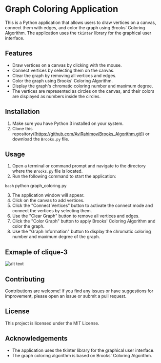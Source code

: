 # Graph Coloring Application

This is a Python application that allows users to draw vertices on a canvas, connect them with edges, and color the graph using Brooks' Coloring Algorithm. The application uses the `tkinter` library for the graphical user interface.

## Features

- Draw vertices on a canvas by clicking with the mouse.
- Connect vertices by selecting them on the canvas.
- Clear the graph by removing all vertices and edges.
- Color the graph using Brooks' Coloring Algorithm.
- Display the graph's chromatic coloring number and maximum degree.
- The vertices are represented as circles on the canvas, and their colors are displayed as numbers inside the circles.

## Installation

1. Make sure you have Python 3 installed on your system.
2. Clone this repository([https://github.com/AviRahimov/Brooks_Algorithm.git]) or download the `Brooks.py` file.

## Usage

1. Open a terminal or command prompt and navigate to the directory where the `Brooks.py` file is located.
2. Run the following command to start the application:

```bash```
python graph_coloring.py

3. The application window will appear.
4. Click on the canvas to add vertices.
5. Click the "Connect Vertices" button to activate the connect mode and connect the vertices by selecting them.
6. Use the "Clear Graph" button to remove all vertices and edges.
7. Click the "Color Graph" button to apply Brooks' Coloring Algorithm and color the graph.
8. Use the "Graph Information" button to display the chromatic coloring number and maximum degree of the graph.

## Exmaple of clique-3 
![alt text](https://github.com/AviRahimov/Brooks_Algorithm/blob/master/graph_coloring.jpg?raw=true)

## Contributing
Contributions are welcome! If you find any issues or have suggestions for improvement, please open an issue or submit a pull request.

## License
This project is licensed under the MIT License.

## Acknowledgements
- The application uses the tkinter library for the graphical user interface.
- The graph coloring algorithm is based on Brooks' Coloring Algorithm.
